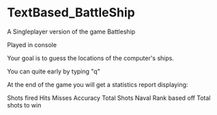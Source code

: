 # TextBased_BattleShip

A Singleplayer version of the game Battleship

Played in console

Your goal is to guess the locations of the computer's ships.

You can quite early by typing "q"

At the end of the game you will get a statistics report displaying:

Shots fired
Hits
Misses
Accuracy
Total Shots
Naval Rank based off Total shots to win
